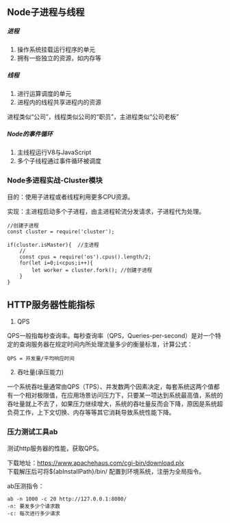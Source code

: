 ## Node子进程与线程

##### 进程
1. 操作系统挂载运行程序的单元   
2. 拥有一些独立的资源，如内存等  

##### 线程
1. 进行运算调度的单元  
2. 进程内的线程共享进程内的资源  

进程类似“公司”，线程类似公司的“职员”，主进程类似“公司老板”

##### Node的事件循环
1. 主线程运行V8与JavaScript  
2. 多个子线程通过事件循环被调度  


### Node多进程实战-Cluster模块
目的：使用子进程或者线程利用更多CPU资源。  

实现：主进程启动多个子进程，由主进程轮流分发请求，子进程代为处理。  

```
//创建子进程
const cluster = require('cluster');

if(cluster.isMaster){  //主进程
    //
    const cpus = require('os').cpus().length/2;
    for(let i=0;i<cpus;i++){
        let worker = cluster.fork(); //创建子进程
    }
}

```

##  HTTP服务器性能指标
1. QPS  

QPS一般指每秒查询率。每秒查询率（QPS，Queries-per-second）是对一个特定的查询服务器在规定时间内所处理流量多少的衡量标准，计算公式：
```
QPS = 并发量/平均响应时间
```

2. 吞吐量(承压能力)  

一个系统吞吐量通常由QPS（TPS）、并发数两个因素决定，每套系统这两个值都有一个相对极限值，在应用场景访问压力下，只要某一项达到系统最高值，系统的吞吐量就上不去了，如果压力继续增大，系统的吞吐量反而会下降，原因是系统超负荷工作，上下文切换、内存等等其它消耗导致系统性能下降。

### 压力测试工具ab
测试http服务器的性能，获取QPS。

下载地址：https://www.apachehaus.com/cgi-bin/download.plx   
下载解压后可将${abInstallPath}/bin/ 配置到环境系统，注册为全局指令。   

ab压测指令：  

```
ab -n 1000 -c 20 http://127.0.0.1:8080/
-n: 要发多少个请求数
-c: 每次进行多少请求
```